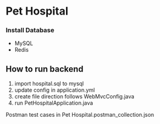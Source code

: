 # Pet Hospital

### Install Database

- MySQL
- Redis

## How to run backend

1. import hospital.sql to mysql
2. update config in application.yml
3. create file direction follows WebMvcConfig.java
4. run PetHospitalApplication.java

Postman test cases in Pet Hospital.postman_collection.json
